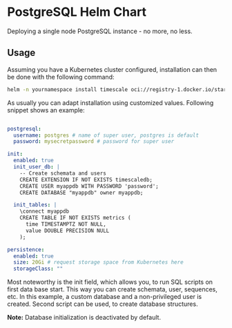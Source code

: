 # PostgreSQL Helm Chart
Deploying a single node PostgreSQL instance - no more, no less.

## Usage
Assuming you have a Kubernetes cluster configured, installation can then be done with the following command:

```bash
helm -n yournamespace install timescale oci://registry-1.docker.io/starwitorg/postgres -f yourvalues.yaml
```

As usually you can adapt installation using customized values. Following snippet shows an example: 
```yaml

postgresql:
  username: postgres # name of super user, postgres is default
  password: mysecretpassword # password for super user

init:
  enabled: true
  init_user_db: |
    -- Create schemata and users
    CREATE EXTENSION IF NOT EXISTS timescaledb;
    CREATE USER myappdb WITH PASSWORD 'password';    
    CREATE DATABASE "myappdb" owner myappdb;

  init_tables: |  
    \connect myappdb
    CREATE TABLE IF NOT EXISTS metrics (
      time TIMESTAMPTZ NOT NULL,
      value DOUBLE PRECISION NULL
    );

persistence:
  enabled: true
  size: 20Gi # request storage space from Kubernetes here
  storageClass: ""
```

Most noteworthy is the init field, which allows you, to run SQL scripts on first data base start. This way you can create schemata, user, sequences, etc. In this example, a custom database and a non-privileged user is created. Second script can be used, to create database structures.

__Note:__ Database initialization is deactivated by default.